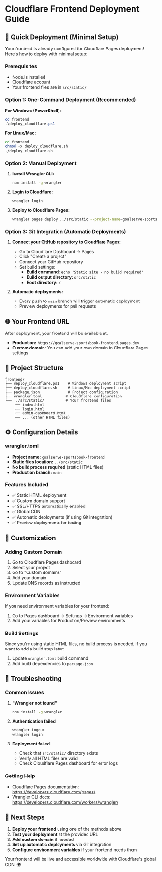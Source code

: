 # Cloudflare Frontend Deployment Guide

## 🚀 Quick Deployment (Minimal Setup)

Your frontend is already configured for Cloudflare Pages deployment! Here's how to deploy with minimal setup:

### Prerequisites
- Node.js installed
- Cloudflare account
- Your frontend files are in `src/static/`

### Option 1: One-Command Deployment (Recommended)

**For Windows (PowerShell):**
```powershell
cd frontend
.\deploy_cloudflare.ps1
```

**For Linux/Mac:**
```bash
cd frontend
chmod +x deploy_cloudflare.sh
./deploy_cloudflare.sh
```

### Option 2: Manual Deployment

1. **Install Wrangler CLI:**
   ```bash
   npm install -g wrangler
   ```

2. **Login to Cloudflare:**
   ```bash
   wrangler login
   ```

3. **Deploy to Cloudflare Pages:**
   ```bash
   wrangler pages deploy ../src/static --project-name=goalserve-sportsbook-frontend
   ```

### Option 3: Git Integration (Automatic Deployments)

1. **Connect your GitHub repository to Cloudflare Pages:**
   - Go to Cloudflare Dashboard → Pages
   - Click "Create a project"
   - Connect your GitHub repository
   - Set build settings:
     - **Build command:** `echo 'Static site - no build required'`
     - **Build output directory:** `src/static`
     - **Root directory:** `/`

2. **Automatic deployments:**
   - Every push to `main` branch will trigger automatic deployment
   - Preview deployments for pull requests

## 🌐 Your Frontend URL

After deployment, your frontend will be available at:
- **Production:** `https://goalserve-sportsbook-frontend.pages.dev`
- **Custom domain:** You can add your own domain in Cloudflare Pages settings

## 📁 Project Structure

```
frontend/
├── deploy_cloudflare.ps1    # Windows deployment script
├── deploy_cloudflare.sh     # Linux/Mac deployment script
├── package.json             # Project configuration
├── wrangler.toml           # Cloudflare configuration
└── ../src/static/          # Your frontend files
    ├── index.html
    ├── login.html
    ├── admin-dashboard.html
    └── ... (other HTML files)
```

## ⚙️ Configuration Details

### wrangler.toml
- **Project name:** `goalserve-sportsbook-frontend`
- **Static files location:** `../src/static`
- **No build process required** (static HTML files)
- **Production branch:** `main`

### Features Included
- ✅ Static HTML deployment
- ✅ Custom domain support
- ✅ SSL/HTTPS automatically enabled
- ✅ Global CDN
- ✅ Automatic deployments (if using Git integration)
- ✅ Preview deployments for testing

## 🔧 Customization

### Adding Custom Domain
1. Go to Cloudflare Pages dashboard
2. Select your project
3. Go to "Custom domains"
4. Add your domain
5. Update DNS records as instructed

### Environment Variables
If you need environment variables for your frontend:
1. Go to Pages dashboard → Settings → Environment variables
2. Add your variables for Production/Preview environments

### Build Settings
Since you're using static HTML files, no build process is needed. If you want to add a build step later:
1. Update `wrangler.toml` build command
2. Add build dependencies to `package.json`

## 🚨 Troubleshooting

### Common Issues

1. **"Wrangler not found"**
   ```bash
   npm install -g wrangler
   ```

2. **Authentication failed**
   ```bash
   wrangler logout
   wrangler login
   ```

3. **Deployment failed**
   - Check that `src/static/` directory exists
   - Verify all HTML files are valid
   - Check Cloudflare Pages dashboard for error logs

### Getting Help
- Cloudflare Pages documentation: https://developers.cloudflare.com/pages/
- Wrangler CLI docs: https://developers.cloudflare.com/workers/wrangler/

## 🎯 Next Steps

1. **Deploy your frontend** using one of the methods above
2. **Test your deployment** at the provided URL
3. **Add custom domain** if needed
4. **Set up automatic deployments** via Git integration
5. **Configure environment variables** if your frontend needs them

Your frontend will be live and accessible worldwide with Cloudflare's global CDN! 🌍
